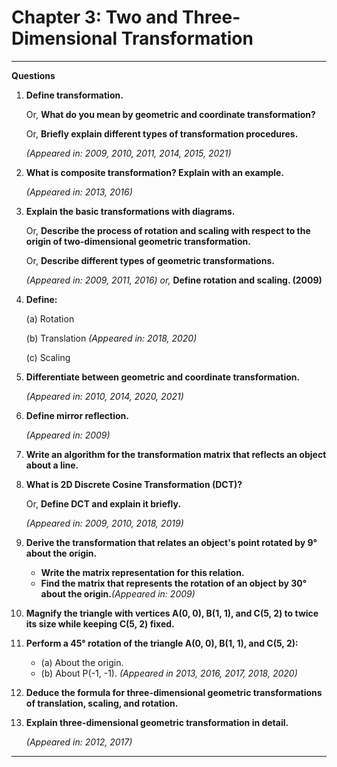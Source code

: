 # Chapter 3: Two and Three-Dimensional Transformation

---

**Questions**

1. **Define transformation.**
    
    Or, **What do you mean by geometric and coordinate transformation?**
    
    Or, **Briefly explain different types of transformation procedures.**
    
    *(Appeared in: 2009, 2010, 2011, 2014, 2015, 2021)*
    
2. **What is composite transformation? Explain with an example.**
    
    *(Appeared in: 2013, 2016)*
    
3. **Explain the basic transformations with diagrams.**
    
    Or, **Describe the process of rotation and scaling with respect to the origin of two-dimensional geometric transformation.**
    
    Or, **Describe different types of geometric transformations.**
    
    *(Appeared in: 2009, 2011, 2016) or,* **Define rotation and scaling. (2009)**
    
4. **Define:**
    
    (a) Rotation
    
    (b) Translation *(Appeared in: 2018, 2020)*
    
    (c) Scaling
    
5. **Differentiate between geometric and coordinate transformation.**
    
    *(Appeared in: 2010, 2014, 2020, 2021)*
    
6. **Define mirror reflection.**
    
    *(Appeared in: 2009)*
    
7. **Write an algorithm for the transformation matrix that reflects an object about a line.**
8. **What is 2D Discrete Cosine Transformation (DCT)?**
    
    Or, **Define DCT and explain it briefly.**
    
    *(Appeared in: 2009, 2010, 2018, 2019)*
    
9. **Derive the transformation that relates an object's point rotated by 9° about the origin.**
    - **Write the matrix representation for this relation.**
    - **Find the matrix that represents the rotation of an object by 30° about the origin.***(Appeared in: 2009)*
10. **Magnify the triangle with vertices A(0, 0), B(1, 1), and C(5, 2) to twice its size while keeping C(5, 2) fixed.**
11. **Perform a 45° rotation of the triangle A(0, 0), B(1, 1), and C(5, 2):**
    - (a) About the origin.
    - (b) About P(-1, -1). *(Appeared in 2013, 2016, 2017, 2018, 2020)*
12. **Deduce the formula for three-dimensional geometric transformations of translation, scaling, and rotation.**
13. **Explain three-dimensional geometric transformation in detail.**
    
    *(Appeared in: 2012, 2017)*
    

---